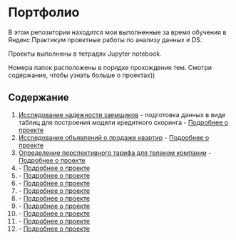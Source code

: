 # Портфолио
В этом репозитории находятся мои выполненные за время обучения в Яндекс.Практикум проектные работы по анализу данных и DS.

Проекты выполнены в тетрадях Jupyter notebook.

Номера папок расположены в порядке прохождения тем. Смотри содержание, чтобы узнать больше о проектах))

## Содержание

1. [Исследование надежности заемщиков](https://github.com/rusantsovsv/portfolio/blob/master/01_Scoring/Credit_scor.ipynb) - подготовка данных в виде таблиц для построения модели кредитного скоринга - [Подробнее о проекте](https://github.com/rusantsovsv/portfolio/blob/master/01_Scoring/readme.md)
2. [Исследование объявлений о продаже квартир](https://github.com/rusantsovsv/portfolio/blob/master/02_Property/Ya_property.ipynb) - [Подробнее о проекте](https://github.com/rusantsovsv/portfolio/blob/master/02_Property/readme.md)
3. [Определение перспективного тарифа для телеком компании](https://github.com/rusantsovsv/portfolio/blob/master/03_Analise_tariffs/Ya-megaline.ipynb) - [Подробнее о проекте](https://github.com/rusantsovsv/portfolio/blob/master/03_Analise_tariffs/readme.md)
4. []() - [Подробнее о проекте]()
5. []() - [Подробнее о проекте]()
6. []() - [Подробнее о проекте]()
7. []() - [Подробнее о проекте]()
8. []() - [Подробнее о проекте]()
9. []() - [Подробнее о проекте]()
10. []() - [Подробнее о проекте]()
11. []() - [Подробнее о проекте]()
12. []() - [Подробнее о проекте]()

